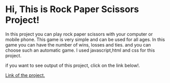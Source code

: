 <h1>Hi, This is Rock Paper Scissors Project!</h1>

In this project you can play rock paper scissors with your computer or mobile phone.
This game is very simple and can be used for all ages.
In this game you can have the number of wins, losses and ties.
and you can choose such an automatic game.
I used javascript,html and css for this project.

if you want to see output of this project, click on the link below!.

[Link of the project.](https://rock-paper-scissors-project-app.netlify.app)
